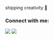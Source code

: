shipping creativity 🍊


### Connect with me:

[![](https://img.shields.io/badge/LinkedIn-0077B5?style=for-the-badge&logo=linkedin&logoColor=white)](https://linkedin.com/in/unnxt30)
[![](https://img.shields.io/badge/Email-D14836?style=for-the-badge&logo=gmail&logoColor=white)](officialunnat30@gmail.com)


